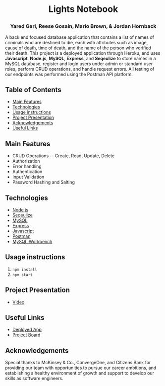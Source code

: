 # <p align="center">Lights Notebook</p>
### <p align="center">**Yared Gari, Reese Gosain, Mario Brown, & Jordan Hornback**</p>

A back end focused database application that contains a list of names of criminals who are destined to die, each with attributes such as image, cause of death, time of death, and the name of the person who verified their death. This project is a deployed application through Heroku, and uses **Javascript**, **Node.js**, **MySQL**, **Express**, and **Seqeulize** to store names in a MySQL database, register and login users under admin or standard user roles, perform CRUD operations, and handle request errors. All testing of our endpoints was performed using the Postman API platform.

## Table of Contents

- [Main Features](#Main-Features)
- [Technologies](#Technologies)
- [Usage instructions](#Usage-instructions)
- [Project Presentation](#Project-Presentation)
- [Acknowledgements](#Acknowledgements)
- [Useful Links](#Useful-Links)

## Main Features

- CRUD Operations
  --  Create, Read, Update, Delete
-   Authorization
-   Error handling
-   Authentication
-   Input Validation
-   Password Hashing and Salting

## Technologies

- [Node.js](https://nodejs.org/en/)
- [Seqeulize](https://sequelize.org/)
- [MySQL](https://www.mysql.com/)
- [Express](https://expressjs.com/)
- [Javascript](https://developer.mozilla.org/en-US/docs/Web/JavaScript)
- [Postman](https://www.postman.com/)
- [MySQL Workbench](https://www.mysql.com/products/workbench/)

 ## Usage instructions

 1. `npm install`
 2. `npm start`

## Project Presentation
- [Video](https://www.youtube.com/watch?v=KYWUd_Az7I4)

## Useful Links
- [Deployed App](https://lights-notebook.herokuapp.com/)
- [Project Board](https://github.com/orgs/death-notebook/projects/1)

## Acknowledgements
Special thanks to McKinsey & Co., ConvergeOne, and Citizens Bank for providing our team with opportunities to pursue our career ambitions, and establishing a healthy environment of growth and support to develop our skills as software engineers.
